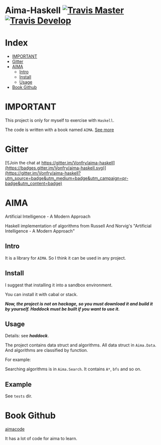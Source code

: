 # Aima-Haskell [![Travis Master](https://img.shields.io/travis/VonFry/aima-haskell/master.svg?label=stack+master)](https://travis-ci.org/VonFry/aima-haskell) [![Travis Develop](https://img.shields.io/travis/VonFry/aima-haskell/develop.svg?label=stack+develop)](https://travis-ci.org/VonFry/aima-haskell)

# Index

- [IMPORTANT](#important)
- [Gitter](#gitter)
- [AIMA](#aima)
    * [Intro](#intro)
    * [Install](#install)
    * [Usage](#usage)
- [Book Github](#book-github)

# IMPORTANT

This project is only for myself to exercise with `Haskell`.

The code is written with a book named `AIMA`. [See more](#book-github)

# Gitter
[![Join the chat at https://gitter.im/Vonfry/aima-haskell](https://badges.gitter.im/Vonfry/aima-haskell.svg)](https://gitter.im/Vonfry/aima-haskell?utm_source=badge&utm_medium=badge&utm_campaign=pr-badge&utm_content=badge)

# AIMA

Artificial Intelligence - A Modern Approach

Haskell implementation of algorithms from Russell And Norvig's "Artificial Intelligence - A Modern Approach"

## Intro

It is a library for `AIMA`. So I think it can be used in any project.

## Install

I suggest that installing it into a sandbox environment.

You can install it with cabal or stack.

***Now, the project is not on hackage, so you must download it and build it by yourself. Haddock must be built if you want to use it.***

## Usage

Details: see ***haddock***.

The project contains data struct and algorithms. All data struct in `Aima.Data`. And algorithms are classified by function.

For example:

Searching algorithms is in `Aima.Search`. It contains `A*`, `bfs` and so on.

## Example

See `tests` dir.

# Book Github

[aimacode](https://github.com/aimacode)

It has a lot of code for aima to learn.

